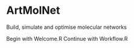 # ArtMolNet
Build, simulate and optimise molecular networks

Begin with Welcome.R
Continue with Workflow.R
